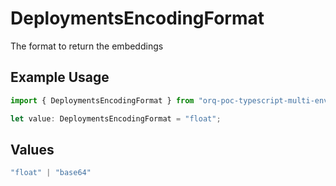# DeploymentsEncodingFormat

The format to return the embeddings

## Example Usage

```typescript
import { DeploymentsEncodingFormat } from "orq-poc-typescript-multi-env-version/models/operations";

let value: DeploymentsEncodingFormat = "float";
```

## Values

```typescript
"float" | "base64"
```